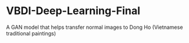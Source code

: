 # VBDI-Deep-Learning-Final
A GAN model that helps transfer normal images to Dong Ho (Vietnamese traditional paintings)
